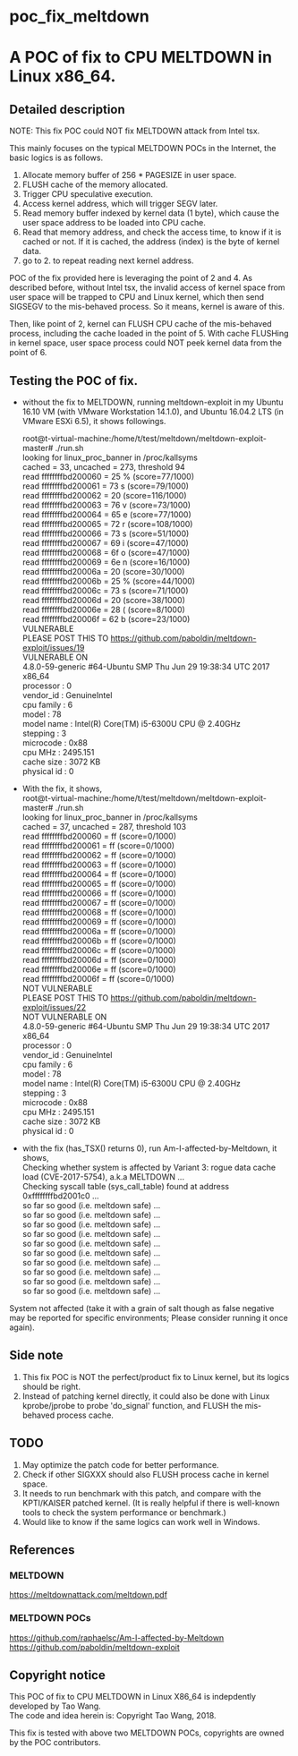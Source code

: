 # poc_fix_meltdown
# A POC of fix to CPU MELTDOWN in Linux x86_64.

## Detailed description

NOTE: This fix POC could NOT fix MELTDOWN attack from Intel tsx.

This mainly focuses on the typical MELTDOWN POCs in the Internet, the basic logics is as follows.

1. Allocate memory buffer of 256 * PAGESIZE in user space.
2. FLUSH cache of the memory allocated.
3. Trigger CPU speculative execution.
4. Access kernel address, which will trigger SEGV later.
5. Read memory buffer indexed by kernel data (1 byte), which cause the user space address to be loaded into CPU cache.
6. Read that memory address, and check the access time, to know if it is cached or not. If it is cached, the address (index) is the byte of kernel data.
7. go to 2. to repeat reading next kernel address.

POC of the fix provided here is leveraging the point of 2 and 4.
As described before, without Intel tsx, the invalid access of kernel space from user space will be trapped to CPU and Linux kernel, which then send SIGSEGV to the mis-behaved process. So it means, kernel is aware of this.

Then, like point of 2, kernel can FLUSH CPU cache of the mis-behaved process, including the cache loaded in the point of 5.
With cache FLUSHing in kernel space, user space process could NOT peek kernel data from the point of 6.

## Testing the POC of fix.
* without the fix to MELTDOWN, running meltdown-exploit in my Ubuntu 16.10 VM (with VMware Workstation 14.1.0), and Ubuntu 16.04.2 LTS (in VMware ESXi 6.5), it shows followings.

    root@t-virtual-machine:/home/t/test/meltdown/meltdown-exploit-master# ./run.sh  
    looking for linux_proc_banner in /proc/kallsyms  
    cached = 33, uncached = 273, threshold 94  
    read ffffffffbd200060 = 25 % (score=77/1000)  
    read ffffffffbd200061 = 73 s (score=79/1000)  
    read ffffffffbd200062 = 20   (score=116/1000)  
    read ffffffffbd200063 = 76 v (score=73/1000)  
    read ffffffffbd200064 = 65 e (score=77/1000)  
    read ffffffffbd200065 = 72 r (score=108/1000)  
    read ffffffffbd200066 = 73 s (score=51/1000)  
    read ffffffffbd200067 = 69 i (score=47/1000)  
    read ffffffffbd200068 = 6f o (score=47/1000)  
    read ffffffffbd200069 = 6e n (score=16/1000)  
    read ffffffffbd20006a = 20   (score=30/1000)  
    read ffffffffbd20006b = 25 % (score=44/1000)  
    read ffffffffbd20006c = 73 s (score=71/1000)  
    read ffffffffbd20006d = 20   (score=38/1000)  
    read ffffffffbd20006e = 28 ( (score=8/1000)  
    read ffffffffbd20006f = 62 b (score=23/1000)  
    VULNERABLE  
    PLEASE POST THIS TO https://github.com/paboldin/meltdown-exploit/issues/19  
    VULNERABLE ON  
    4.8.0-59-generic #64-Ubuntu SMP Thu Jun 29 19:38:34 UTC 2017 x86_64  
    processor       : 0  
    vendor_id       : GenuineIntel  
    cpu family      : 6  
    model           : 78  
    model name      : Intel(R) Core(TM) i5-6300U CPU @ 2.40GHz  
    stepping        : 3  
    microcode       : 0x88  
    cpu MHz         : 2495.151  
    cache size      : 3072 KB  
    physical id     : 0  

* With the fix, it shows,  
    root@t-virtual-machine:/home/t/test/meltdown/meltdown-exploit-master# ./run.sh  
    looking for linux_proc_banner in /proc/kallsyms  
    cached = 37, uncached = 287, threshold 103  
    read ffffffffbd200060 = ff   (score=0/1000)  
    read ffffffffbd200061 = ff   (score=0/1000)  
    read ffffffffbd200062 = ff   (score=0/1000)  
    read ffffffffbd200063 = ff   (score=0/1000)  
    read ffffffffbd200064 = ff   (score=0/1000)  
    read ffffffffbd200065 = ff   (score=0/1000)  
    read ffffffffbd200066 = ff   (score=0/1000)  
    read ffffffffbd200067 = ff   (score=0/1000)  
    read ffffffffbd200068 = ff   (score=0/1000)  
    read ffffffffbd200069 = ff   (score=0/1000)  
    read ffffffffbd20006a = ff   (score=0/1000)  
    read ffffffffbd20006b = ff   (score=0/1000)  
    read ffffffffbd20006c = ff   (score=0/1000)  
    read ffffffffbd20006d = ff   (score=0/1000)  
    read ffffffffbd20006e = ff   (score=0/1000)  
    read ffffffffbd20006f = ff   (score=0/1000)  
    NOT VULNERABLE  
    PLEASE POST THIS TO https://github.com/paboldin/meltdown-exploit/issues/22  
    NOT VULNERABLE ON  
    4.8.0-59-generic #64-Ubuntu SMP Thu Jun 29 19:38:34 UTC 2017 x86_64  
    processor       : 0  
    vendor_id       : GenuineIntel  
    cpu family      : 6  
    model           : 78  
    model name      : Intel(R) Core(TM) i5-6300U CPU @ 2.40GHz  
    stepping        : 3  
    microcode       : 0x88  
    cpu MHz         : 2495.151  
    cache size      : 3072 KB  
    physical id     : 0  

* with the fix (has_TSX() returns 0), run Am-I-affected-by-Meltdown, it shows,  
Checking whether system is affected by Variant 3: rogue data cache load (CVE-2017-5754), a.k.a MELTDOWN ...  
Checking syscall table (sys_call_table) found at address 0xffffffffbd2001c0 ...  
so far so good (i.e. meltdown safe) ...  
so far so good (i.e. meltdown safe) ...  
so far so good (i.e. meltdown safe) ...  
so far so good (i.e. meltdown safe) ...  
so far so good (i.e. meltdown safe) ...  
so far so good (i.e. meltdown safe) ...  
so far so good (i.e. meltdown safe) ...  
so far so good (i.e. meltdown safe) ...  
so far so good (i.e. meltdown safe) ...  
so far so good (i.e. meltdown safe) ...  
  
System not affected (take it with a grain of salt though as false negative may be reported for specific environments; Please consider running it once again).  

## Side note
1. This fix POC is NOT the perfect/product fix to Linux kernel, but its logics should be right.  
2. Instead of patching kernel directly, it could also be done with Linux kprobe/jprobe to probe 'do_signal' function, and FLUSH the mis-behaved process cache.

## TODO
1. May optimize the patch code for better performance.  
2. Check if other SIGXXX should also FLUSH process cache in kernel space.  
3. It needs to run benchmark with this patch, and compare with the KPTI/KAISER patched kernel. (It is really helpful if there is well-known tools to check the system performance or benchmark.) 
4. Would like to know if the same logics can work well in Windows.

## References
### MELTDOWN
https://meltdownattack.com/meltdown.pdf

### MELTDOWN POCs
https://github.com/raphaelsc/Am-I-affected-by-Meltdown  
https://github.com/paboldin/meltdown-exploit

## Copyright notice
This POC of fix to CPU MELTDOWN in Linux X86_64 is indepdently developed by Tao Wang.  
The code and idea herein is: Copyright Tao Wang, 2018.

This fix is tested with above two MELTDOWN POCs, copyrights are owned by the POC contributors.
